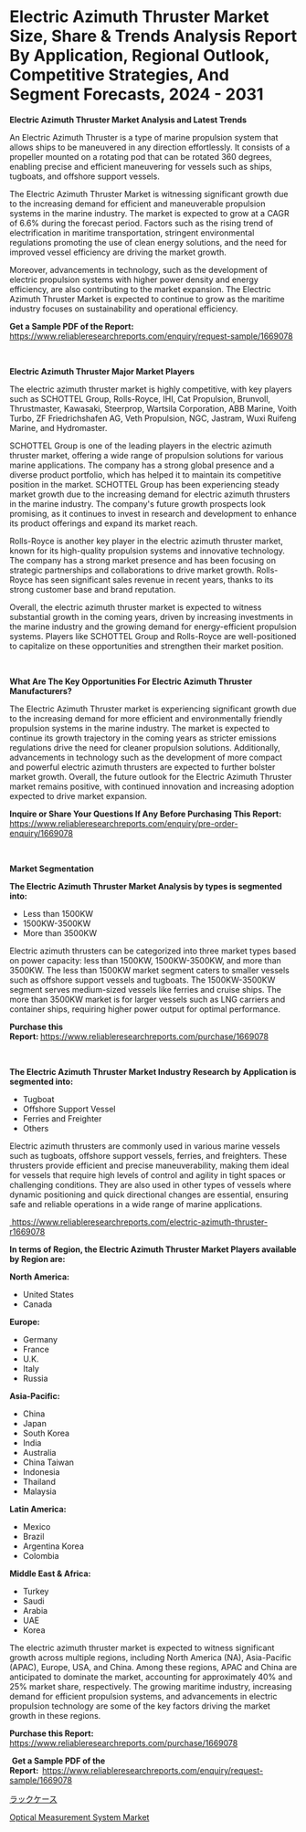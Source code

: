 <p><h1>Electric Azimuth Thruster Market Size, Share & Trends Analysis Report By Application, Regional Outlook, Competitive Strategies, And Segment Forecasts, 2024 - 2031</h1></p><p><strong>Electric Azimuth Thruster Market Analysis and Latest Trends</strong></p>
<p><p>An Electric Azimuth Thruster is a type of marine propulsion system that allows ships to be maneuvered in any direction effortlessly. It consists of a propeller mounted on a rotating pod that can be rotated 360 degrees, enabling precise and efficient maneuvering for vessels such as ships, tugboats, and offshore support vessels.</p><p>The Electric Azimuth Thruster Market is witnessing significant growth due to the increasing demand for efficient and maneuverable propulsion systems in the marine industry. The market is expected to grow at a CAGR of 6.6% during the forecast period. Factors such as the rising trend of electrification in maritime transportation, stringent environmental regulations promoting the use of clean energy solutions, and the need for improved vessel efficiency are driving the market growth.</p><p>Moreover, advancements in technology, such as the development of electric propulsion systems with higher power density and energy efficiency, are also contributing to the market expansion. The Electric Azimuth Thruster Market is expected to continue to grow as the maritime industry focuses on sustainability and operational efficiency.</p></p>
<p><strong>Get a Sample PDF of the Report:&nbsp;</strong> <a href="https://www.reliableresearchreports.com/enquiry/request-sample/1669078">https://www.reliableresearchreports.com/enquiry/request-sample/1669078</a></p>
<p>&nbsp;</p>
<p><strong>Electric Azimuth Thruster Major Market Players</strong></p>
<p><p>The electric azimuth thruster market is highly competitive, with key players such as SCHOTTEL Group, Rolls-Royce, IHI, Cat Propulsion, Brunvoll, Thrustmaster, Kawasaki, Steerprop, Wartsila Corporation, ABB Marine, Voith Turbo, ZF Friedrichshafen AG, Veth Propulsion, NGC, Jastram, Wuxi Ruifeng Marine, and Hydromaster.</p><p>SCHOTTEL Group is one of the leading players in the electric azimuth thruster market, offering a wide range of propulsion solutions for various marine applications. The company has a strong global presence and a diverse product portfolio, which has helped it to maintain its competitive position in the market. SCHOTTEL Group has been experiencing steady market growth due to the increasing demand for electric azimuth thrusters in the marine industry. The company's future growth prospects look promising, as it continues to invest in research and development to enhance its product offerings and expand its market reach.</p><p>Rolls-Royce is another key player in the electric azimuth thruster market, known for its high-quality propulsion systems and innovative technology. The company has a strong market presence and has been focusing on strategic partnerships and collaborations to drive market growth. Rolls-Royce has seen significant sales revenue in recent years, thanks to its strong customer base and brand reputation.</p><p>Overall, the electric azimuth thruster market is expected to witness substantial growth in the coming years, driven by increasing investments in the marine industry and the growing demand for energy-efficient propulsion systems. Players like SCHOTTEL Group and Rolls-Royce are well-positioned to capitalize on these opportunities and strengthen their market position.</p></p>
<p>&nbsp;</p>
<p><strong>What Are The Key Opportunities For Electric Azimuth Thruster Manufacturers?</strong></p>
<p><p>The Electric Azimuth Thruster market is experiencing significant growth due to the increasing demand for more efficient and environmentally friendly propulsion systems in the marine industry. The market is expected to continue its growth trajectory in the coming years as stricter emissions regulations drive the need for cleaner propulsion solutions. Additionally, advancements in technology such as the development of more compact and powerful electric azimuth thrusters are expected to further bolster market growth. Overall, the future outlook for the Electric Azimuth Thruster market remains positive, with continued innovation and increasing adoption expected to drive market expansion.</p></p>
<p><strong>Inquire or Share Your Questions If Any Before Purchasing This Report:</strong> <a href="https://www.reliableresearchreports.com/enquiry/pre-order-enquiry/1669078">https://www.reliableresearchreports.com/enquiry/pre-order-enquiry/1669078</a></p>
<p>&nbsp;</p>
<p><strong>Market Segmentation</strong></p>
<p><strong>The Electric Azimuth Thruster Market Analysis by types is segmented into:</strong></p>
<p><ul><li>Less than 1500KW</li><li>1500KW-3500KW</li><li>More than 3500KW</li></ul></p>
<p><p>Electric azimuth thrusters can be categorized into three market types based on power capacity: less than 1500KW, 1500KW-3500KW, and more than 3500KW. The less than 1500KW market segment caters to smaller vessels such as offshore support vessels and tugboats. The 1500KW-3500KW segment serves medium-sized vessels like ferries and cruise ships. The more than 3500KW market is for larger vessels such as LNG carriers and container ships, requiring higher power output for optimal performance.</p></p>
<p><strong>Purchase this Report:&nbsp;</strong><a href="https://www.reliableresearchreports.com/purchase/1669078">https://www.reliableresearchreports.com/purchase/1669078</a></p>
<p>&nbsp;</p>
<p><strong>The Electric Azimuth Thruster Market Industry Research by Application is segmented into:</strong></p>
<p><ul><li>Tugboat</li><li>Offshore Support Vessel</li><li>Ferries and Freighter</li><li>Others</li></ul></p>
<p><p>Electric azimuth thrusters are commonly used in various marine vessels such as tugboats, offshore support vessels, ferries, and freighters. These thrusters provide efficient and precise maneuverability, making them ideal for vessels that require high levels of control and agility in tight spaces or challenging conditions. They are also used in other types of vessels where dynamic positioning and quick directional changes are essential, ensuring safe and reliable operations in a wide range of marine applications.</p></p>
<p><a href="https://www.reliableresearchreports.com/electric-azimuth-thruster-r1669078">&nbsp;https://www.reliableresearchreports.com/electric-azimuth-thruster-r1669078</a></p>
<p><strong>In terms of Region, the Electric Azimuth Thruster Market Players available by Region are:</strong></p>
<p>
    <p> <strong> North America: </strong>
        <ul>
            <li>United States</li>
            <li>Canada</li>
        </ul>
        </p> 
    <p> <strong> Europe: </strong>
        <ul>
            <li>Germany</li>
            <li>France</li>
            <li>U.K.</li>
            <li>Italy</li>
            <li>Russia</li>
        </ul>
        </p> 
    <p> <strong> Asia-Pacific: </strong>
        <ul>
            <li>China</li>
            <li>Japan</li>
            <li>South Korea</li>
            <li>India</li>
            <li>Australia</li>
            <li>China Taiwan</li>
            <li>Indonesia</li>
            <li>Thailand</li>
            <li>Malaysia</li>
        </ul>
        </p> 
    <p> <strong> Latin America: </strong>
        <ul>
            <li>Mexico</li>
            <li>Brazil</li>
            <li>Argentina Korea</li>
            <li>Colombia</li>
        </ul>
        </p> 
    <p> <strong> Middle East & Africa: </strong>
        <ul>
            <li>Turkey</li>
            <li>Saudi</li>
            <li>Arabia</li>
            <li>UAE</li>
            <li>Korea</li>
        </ul>
    </p>
    </p>
<p><p>The electric azimuth thruster market is expected to witness significant growth across multiple regions, including North America (NA), Asia-Pacific (APAC), Europe, USA, and China. Among these regions, APAC and China are anticipated to dominate the market, accounting for approximately 40% and 25% market share, respectively. The growing maritime industry, increasing demand for efficient propulsion systems, and advancements in electric propulsion technology are some of the key factors driving the market growth in these regions.</p></p>
<p><strong>Purchase this Report: </strong><a href="https://www.reliableresearchreports.com/purchase/1669078">https://www.reliableresearchreports.com/purchase/1669078</a></p>
<p>&nbsp;<strong>Get a Sample PDF of the Report:&nbsp;&nbsp;</strong><a href="https://www.reliableresearchreports.com/enquiry/request-sample/1669078">https://www.reliableresearchreports.com/enquiry/request-sample/1669078</a></p>
<p><strong></strong></p>
<p><p><a href="https://github.com/ppmazlotr77499/Market-Research-Report-List-1/blob/main/718600628536.md">ラックケース</a></p><p><a href="https://github.com/GroverBarry/Market-Research-Report-List-4/blob/main/optical-measurement-system-market.md">Optical Measurement System Market</a></p></p>
